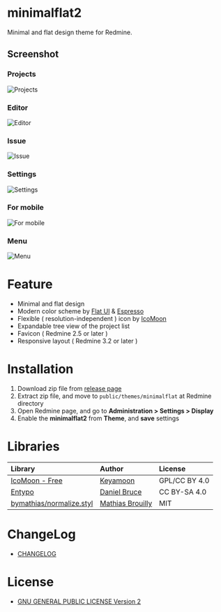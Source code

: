 # minimalflat2

Minimal and flat design theme for Redmine.

## Screenshot

### Projects

![Projects](ss.png)

### Editor

![Editor](ss2.png)

### Issue

![Issue](ss3.png)

### Settings

![Settings](ss4.png)

### For mobile

![For mobile](ss5.png)

### Menu

![Menu](ss6.png)

# Feature

* Minimal and flat design
* Modern color scheme by [Flat UI](http://designmodo.github.io/Flat-UI/) & [Espresso](https://github.com/mbadolato/iTerm2-Color-Schemes)
* Flexible ( resolution-independent ) icon by [IcoMoon](https://icomoon.io/)
* Expandable tree view of the project list
* Favicon ( Redmine 2.5 or later )
* Responsive layout ( Redmine 3.2 or later )

# Installation

1. Download zip file from [release page](https://github.com/akabekobeko/redmine-theme-minimalflat2/releases)
2. Extract zip file, and move to `public/themes/minimalflat` at Redmine directory
3. Open Redmine page, and go to **Administration > Settings > Display**
4. Enable the **minimalflat2** from **Theme**, and **save** settings

# Libraries

|Library|Author|License|
|:--|:--|:--|
|[IcoMoon - Free](https://icomoon.io/#icons)|[Keyamoon](http://keyamoon.com/)|GPL/CC BY 4.0|
|[Entypo](http://www.entypo.com/)|[Daniel Bruce](http://danielbruce.se/)|CC BY-SA 4.0|
|[bymathias/normalize.styl](https://github.com/bymathias/normalize.styl)|[Mathias Brouilly](http://mathias.brouilly.fr/)|MIT|

# ChangeLog

* [CHANGELOG](CHANGELOG.md)

# License

* [GNU GENERAL PUBLIC LICENSE Version 2](LICENSE.txt)
